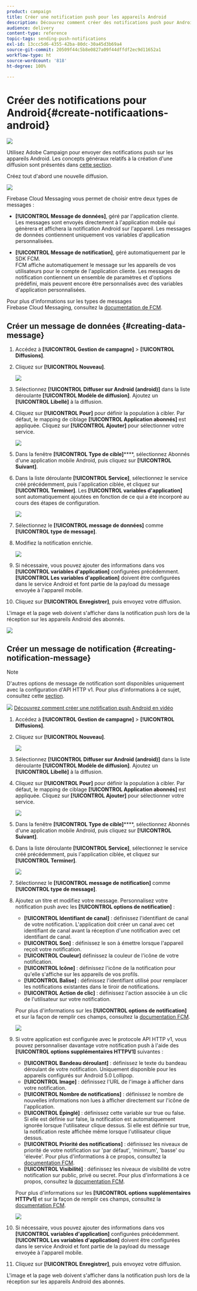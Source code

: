 ```yaml
---
product: campaign
title: Créer une notification push pour les appareils Android
description: Découvrez comment créer des notifications push pour Android
audience: delivery
content-type: reference
topic-tags: sending-push-notifications
exl-id: 13ccc5d6-4355-42ba-80dc-30a45d3b69a4
source-git-commit: 20509f44c5b8e0827a09f44dffdf2ec9d11652a1
workflow-type: ht
source-wordcount: '818'
ht-degree: 100%

---
```


# Créer des notifications pour Android{#create-notificaations-android}

![](../../assets/common.svg)

Utilisez Adobe Campaign pour envoyer des notifications push sur les appareils Android. Les concepts généraux relatifs à la création d&#39;une diffusion sont présentés dans [cette section](steps-about-delivery-creation-steps.md).

Créez tout d&#39;abord une nouvelle diffusion.

![](assets/nmac_delivery_1.png)

Firebase Cloud Messaging vous permet de choisir entre deux types de messages :

* **[!UICONTROL Message de données]**, géré par l&#39;application cliente.
   <br>Les messages sont envoyés directement à l&#39;application mobile qui génèrera et affichera la notification Android sur l&#39;appareil. Les messages de données contiennent uniquement vos variables d&#39;application personnalisées.

* **[!UICONTROL Message de notification]**, géré automatiquement par le SDK FCM.
   <br> FCM affiche automatiquement le message sur les appareils de vos utilisateurs pour le compte de l&#39;application cliente. Les messages de notification contiennent un ensemble de paramètres et d&#39;options prédéfini, mais peuvent encore être personnalisés avec des variables d&#39;application personnalisées.

Pour plus d&#39;informations sur les types de messages Firebase Cloud Messaging, consultez la [documentation de FCM](https://firebase.google.com/docs/cloud-messaging/concept-options#notifications_and_data_messages).

## Créer un message de données {#creating-data-message}

1. Accédez à **[!UICONTROL Gestion de campagne]** > **[!UICONTROL Diffusions]**.

1. Cliquez sur **[!UICONTROL Nouveau]**.

   ![](assets/nmac_android_3.png)

1. Sélectionnez **[!UICONTROL Diffuser sur Android (android)]** dans la liste déroulante **[!UICONTROL Modèle de diffusion]**. Ajoutez un **[!UICONTROL Libellé]** à la diffusion.

1. Cliquez sur **[!UICONTROL Pour]** pour définir la population à cibler. Par défaut, le mapping de ciblage **[!UICONTROL Application abonnés]** est appliquée. Cliquez sur **[!UICONTROL Ajouter]** pour sélectionner votre service.

   ![](assets/nmac_android_7.png)

1. Dans la fenêtre **[!UICONTROL Type de cible]******, sélectionnez Abonnés d&#39;une application mobile Android, puis cliquez sur **[!UICONTROL Suivant]**.

1. Dans la liste déroulante **[!UICONTROL Service]**, sélectionnez le service créé précédemment, puis l&#39;application ciblée, et cliquez sur **[!UICONTROL Terminer]**.
Les **[!UICONTROL variables d&#39;application]** sont automatiquement ajoutées en fonction de ce qui a été incorporé au cours des étapes de configuration.

   ![](assets/nmac_android_6.png)

1. Sélectionnez le **[!UICONTROL message de données]** comme **[!UICONTROL type de message]**.

1. Modifiez la notification enrichie.

   ![](assets/nmac_android_5.png)

1. Si nécessaire, vous pouvez ajouter des informations dans vos **[!UICONTROL variables d&#39;application]** configurées précédemment. **[!UICONTROL Les variables d&#39;application]** doivent être configurées dans le service Android et font partie de la payload du message envoyée à l&#39;appareil mobile.

1. Cliquez sur **[!UICONTROL Enregistrer]**, puis envoyez votre diffusion.

L&#39;image et la page web doivent s&#39;afficher dans la notification push lors de la réception sur les appareils Android des abonnés.

![](assets/nmac_android_4.png)

## Créer un message de notification {#creating-notification-message}

>[!NOTE]
>
>D&#39;autres options de message de notification sont disponibles uniquement avec la configuration d&#39;API HTTP v1. Pour plus d&#39;informations à ce sujet, consultez cette [section](configuring-the-mobile-application-android.md#android-service-httpv1).

![](assets/do-not-localize/how-to-video.png) [Découvrez comment créer une notification push Android en vidéo](https://experienceleague.adobe.com/docs/campaign-classic-learn/getting-started-with-push-notifications-for-android/configuring-and-sending-push-notifications.html?lang=fr#additional-resources)

1. Accédez à **[!UICONTROL Gestion de campagne]** > **[!UICONTROL Diffusions]**.

1. Cliquez sur **[!UICONTROL Nouveau]**.

   ![](assets/nmac_android_3.png)

1. Sélectionnez **[!UICONTROL Diffuser sur Android (android)]** dans la liste déroulante **[!UICONTROL Modèle de diffusion]**. Ajoutez un **[!UICONTROL Libellé]** à la diffusion.

1. Cliquez sur **[!UICONTROL Pour]** pour définir la population à cibler. Par défaut, le mapping de ciblage **[!UICONTROL Application abonnés]** est appliquée. Cliquez sur **[!UICONTROL Ajouter]** pour sélectionner votre service.

   ![](assets/nmac_android_7.png)

1. Dans la fenêtre **[!UICONTROL Type de cible]******, sélectionnez Abonnés d&#39;une application mobile Android, puis cliquez sur **[!UICONTROL Suivant]**.

1. Dans la liste déroulante **[!UICONTROL Service]**, sélectionnez le service créé précédemment, puis l&#39;application ciblée, et cliquez sur **[!UICONTROL Terminer]**.

   ![](assets/nmac_android_6.png)

1. Sélectionnez le **[!UICONTROL message de notification]** comme **[!UICONTROL type de message]**.

1. Ajoutez un titre et modifiez votre message. Personnalisez votre notification push avec les **[!UICONTROL options de notification]** :

   * **[!UICONTROL Identifiant de canal]** : définissez l&#39;identifiant de canal de votre notification. L&#39;application doit créer un canal avec cet identifiant de canal avant la réception d&#39;une notification avec cet identifiant de canal.
   * **[!UICONTROL Son]** : définissez le son à émettre lorsque l&#39;appareil reçoit votre notification.
   * **[!UICONTROL Couleur]** définissez la couleur de l&#39;icône de votre notification.
   * **[!UICONTROL Icône]** : définissez l&#39;icône de la notification pour qu&#39;elle s&#39;affiche sur les appareils de vos profils.
   * **[!UICONTROL Balise]** : définissez l&#39;identifiant utilisé pour remplacer les notifications existantes dans le tiroir de notifications.
   * **[!UICONTROL Action de clic]** : définissez l&#39;action associée à un clic de l&#39;utilisateur sur votre notification.

   Pour plus d&#39;informations sur les **[!UICONTROL options de notification]** et sur la façon de remplir ces champs, consultez la [documentation FCM](https://firebase.google.com/docs/reference/fcm/rest/v1/projects.messages#androidnotification).

   ![](assets/nmac_android_8.png)

1. Si votre application est configurée avec le protocole API HTTP v1, vous pouvez personnaliser davantage votre notification push à l&#39;aide des **[!UICONTROL options supplémentaires HTTPV1]** suivantes :

   * **[!UICONTROL Bandeau déroulant]** : définissez le texte du bandeau déroulant de votre notification. Uniquement disponible pour les appareils configurés sur Android 5.0 Lollipop.
   * **[!UICONTROL Image]** : définissez l&#39;URL de l&#39;image à afficher dans votre notification.
   * **[!UICONTROL Nombre de notifications]** : définissez le nombre de nouvelles informations non lues à afficher directement sur l&#39;icône de l&#39;application.
   * **[!UICONTROL Épinglé]** : définissez cette variable sur true ou false. Si elle est définie sur false, la notification est automatiquement ignorée lorsque l&#39;utilisateur clique dessus. Si elle est définie sur true, la notification reste affichée même lorsque l&#39;utilisateur clique dessus.
   * **[!UICONTROL Priorité des notifications]** : définissez les niveaux de priorité de votre notification sur &#39;par défaut&#39;, &#39;minimum&#39;, &#39;basse&#39; ou &#39;élevée&#39;. Pour plus d&#39;informations à ce propos, consultez la [documentation FCM](https://firebase.google.com/docs/reference/fcm/rest/v1/projects.messages#NotificationPriority).
   * **[!UICONTROL Visibilité]** : définissez les niveaux de visibilité de votre notification sur public, privé ou secret. Pour plus d&#39;informations à ce propos, consultez la [documentation FCM](https://firebase.google.com/docs/reference/fcm/rest/v1/projects.messages#visibility).

   Pour plus d&#39;informations sur les **[!UICONTROL options supplémentaires HTTPv1]** et sur la façon de remplir ces champs, consultez la [documentation FCM](https://firebase.google.com/docs/reference/fcm/rest/v1/projects.messages#androidnotification).

   ![](assets/nmac_android_9.png)

1. Si nécessaire, vous pouvez ajouter des informations dans vos **[!UICONTROL variables d&#39;application]** configurées précédemment. **[!UICONTROL Les variables d&#39;application]** doivent être configurées dans le service Android et font partie de la payload du message envoyée à l&#39;appareil mobile.

1. Cliquez sur **[!UICONTROL Enregistrer]**, puis envoyez votre diffusion.

L&#39;image et la page web doivent s&#39;afficher dans la notification push lors de la réception sur les appareils Android des abonnés.
